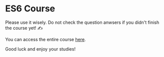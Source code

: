 # ES6 Course

Please use it wisely. Do not check the question anwsers if you didn't finish the course yet! ✍️

You can access the entire course [here](https://github.com/Rocketseat/curso-es6).

Good luck and enjoy your studies!